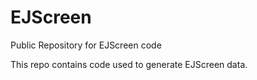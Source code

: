 # EJScreen
Public Repository for EJScreen code


This repo contains code used to generate EJScreen data.